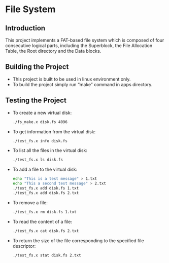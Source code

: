 # File System

## Introduction

This project implements a FAT-based file system which is composed of four consecutive logical parts, including the Superblock, the File Allocation Table, the Root directory and the Data blocks.

## Building the Project

- This project is built to be used in linux environment only.
- To build the project simply run “make” command in apps directory.

## Testing the Project

- To create a new virtual disk:
    
    ```bash
    ./fs_make.x disk.fs 4096
    ```
    
- To get information from the virtual disk:
    
    ```bash
    ./test_fs.x info disk.fs
    ```
    
- To list all the files in the virtual disk:
    
    ```bash
    ./test_fs.x ls disk.fs
    ```
    
- To add a file to the virtual disk:
    
    ```bash
    echo "This is a test message" > 1.txt
    echo "This a second test message" > 2.txt
    ./test_fs.x add disk.fs 1.txt
    ./test_fs.x add disk.fs 2.txt
    ```
    
- To remove a file:
    
    ```bash
    ./test_fs.x rm disk.fs 1.txt
    ```
    
- To read the content of a file:
    
    ```bash
    ./test_fs.x cat disk.fs 2.txt
    ```
    
- To return the size of the file corresponding to the specified file descriptor:
    
    ```bash
    ./test_fs.x stat disk.fs 2.txt
    ```
